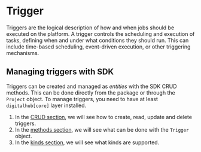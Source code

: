# Trigger

Triggers are the logical description of how and when jobs should be executed on the platform. A trigger controls the scheduling and execution of tasks, defining when and under what conditions they should run. This can include time-based scheduling, event-driven execution, or other triggering mechanisms.

## Managing triggers with SDK

Triggers can be created and managed as *entities* with the SDK CRUD methods. This can be done directly from the package or through the `Project` object.
To manage triggers, you need to have at least `digitalhub[core]` layer installed.

1. In the [CRUD section](./crud.md), we will see how to create, read, update and delete triggers.
2. In the [methods section](./methods.md), we will see what can be done with the `Trigger` object.
3. In the [kinds section](./kinds.md), we will see what kinds are supported.
